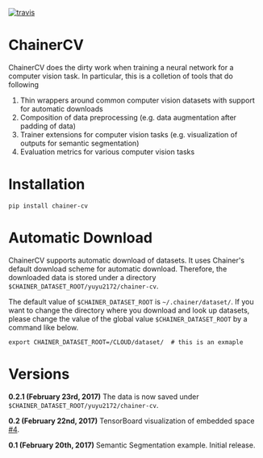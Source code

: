 [![travis](https://travis-ci.org/yuyu2172/chainer-cv.svg?branch=master)](https://travis-ci.org/yuyu2172/chainer-cv)

<!--[![pypi](https://img.shields.io/pypi/v/chainer-cv.svg)](https://pypi.python.org/pypi/chainer-cv)-->

# ChainerCV

ChainerCV does the dirty work when training a neural network for a computer vision task. In particular, this is a colletion of tools that do following

1. Thin wrappers around common computer vision datasets with support for automatic downloads
2. Composition of data preprocessing (e.g. data augmentation after padding of data)
3. Trainer extensions for computer vision tasks (e.g. visualization of outputs for semantic segmentation)
4. Evaluation metrics for various computer vision tasks



# Installation


```
pip install chainer-cv
```


# Automatic Download
ChainerCV supports automatic download of datasets. It uses Chainer's default download scheme for automatic download.
Therefore, the downloaded data is stored under a directory `$CHAINER_DATASET_ROOT/yuyu2172/chainer-cv`.

The default value of `$CHAINER_DATASET_ROOT` is `~/.chainer/dataset/`.
If you want to change the directory where you download and look up datasets, please change the value of the global value `$CHAINER_DATASET_ROOT` by a command like below.

```
export CHAINER_DATASET_ROOT=/CLOUD/dataset/  # this is an exmaple
```


# Versions
**0.2.1 (February 23rd, 2017)** The data is now saved under `$CHAINER_DATASET_ROOT/yuyu2172/chainer-cv`.

**0.2 (February 22nd, 2017)** TensorBoard visualization of embedded space [#4](https://github.com/yuyu2172/chainer-cv/pull/4).

**0.1 (February 20th, 2017)** Semantic Segmentation example. Initial release.
